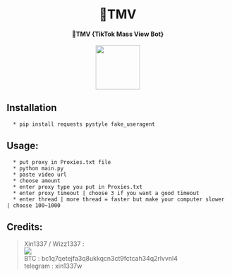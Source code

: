 <h1 align="center">💎TMV</h1>

<p align='center'>
  <b>💎TMV {TikTok Mass View Bot}</b>
  <br>
  <br>
  <img src='https://icones.pro/wp-content/uploads/2021/03/logo-icone-tiktok-simbolo.png' width="100">
</p>

## Installation
```
  * pip install requests pystyle fake_useragent
```

##  Usage:
```
  * put proxy in Proxies.txt file
  * python main.py
  * paste video url
  * choose amount
  * enter proxy type you put in Proxies.txt
  * enter proxy timeout | choose 3 if you want a good timeout
  * enter thread | more thread = faster but make your computer slower | choose 100~1000
```

##  Credits:

 > Xin1337 / Wizz1337 :<br>
[![](https://cdn.discordapp.com/avatars/911603930092429354/80ffdb76af6871d09a1f068865ac7589.webp?size=40)](https://github.com/laynodev)  <br>BTC : bc1q7qetejfa3q8ukkqcn3ct9fctcah34q2rlvvnl4
<br>telegram : xin1337w

